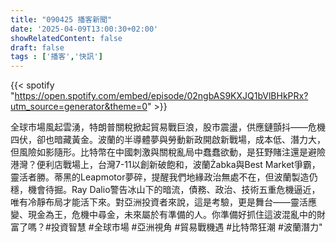 ```yaml
---
title: "090425 播客新聞"
date: '2025-04-09T13:00:30+02:00'
showRelatedContent: false
draft: false
tags : ['播客','快訊']
---
```

{{< spotify "https://open.spotify.com/embed/episode/02ngbAS9KXJQ1bVlBHkPRx?utm_source=generator&theme=0" >}}

全球市場風起雲湧，特朗普關稅掀起貿易戰巨浪，股市震盪，供應鏈顫抖——危機四伏，卻也暗藏黃金。波蘭的半導體夢與勞動新政開啟新戰場，成本低、潛力大，但風險如影隨形。比特幣在中國刺激與關稅亂局中蠢蠢欲動，是狂野賭注還是避險港灣？便利店戰場上，台灣7-11以創新破飽和，波蘭Żabka與Best Market爭霸，靈活者勝。蒂黑的Leapmotor夢碎，提醒我們地緣政治無處不在，但波蘭製造仍穩，機會待掘。Ray Dalio警告冰山下的暗流，債務、政治、技術五重危機逼近，唯有冷靜布局才能活下來。對亞洲投資者來說，這是考驗，更是舞台——靈活應變、現金為王，危機中尋金，未來屬於有準備的人。你準備好抓住這波混亂中的財富了嗎？#投資智慧 #全球市場 #亞洲視角 #貿易戰機遇 #比特幣狂潮 #波蘭潛力"